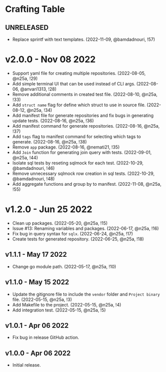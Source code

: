 # Crafting Table

## UNRELEASED

* Replace sprintf with text templates. (2022-11-09, @bamdadnouri, !57)

# v2.0.0 - Nov 08 2022 

* Support yaml file for creating multiple repositories. (2022-08-05, @n25a, !29)
* Add simple terminal UI that can be used instead of CLI args. (2022-08-06, @anvari1313, !28)
* Remove additional comments in created test file. (2022-08-10, @n25a, !33) 
* Add `struct name` flag for define which struct to use in source file. (2022-08-12, @n25a, !34)
* Add manifest file for generate repositories and fix bugs in generating update tests. (2022-08-16, @n25a, !36)
* Add manifest command for generate repositories. (2022-08-16, @n25a, !37)
* Add `tags` flag to manifest command for selecting which tags to generate. (2022-08-16, @n25a, !38) 
* Remove `app` package. (2022-08-16, @nemati21, !35)
* Add `Join` function for generating join query with tests. (2022-09-01, @n25a, !44)
* Isolate sql tests by reseting sqlmock for each test. (2022-10-29, @bamdadnouri, !46)
* Remove unnecessary sqlmock row creation in sql tests. (2022-10-29, @bamdadnouri, !48)
* Add aggregate functions and group by to manifest. (2022-11-08, @n25a, !55)

# v1.2.0 - Jun 25 2022

* Clean up packages. (2022-05-20, @n25a, !15)
* Issue #13: Renaming variables and packages. (2022-06-17, @n25a, !16)
* Fix bug in query syntax for `sqlx`. (2022-06-24, @n25a, !17)
* Create tests for generated repository. (2022-06-25, @n25a, !18)

## v1.1.1 - May 17 2022

* Change go module path. (2022-05-17, @n25a, !10)

## v1.1.0 - May 15 2022

* Update the gitignore file to include the `vendor` folder and `Project binary` file. (2022-05-15, @n25a, !3)
* Add Makefile to the project. (2022-05-15, @n25a, !4)
* Add integration test. (2022-05-15, @n25a, !5)

## v1.0.1 - Apr 06 2022

* Fix bug in release GitHub action.

## v1.0.0 - Apr 06 2022

* Initial release.
